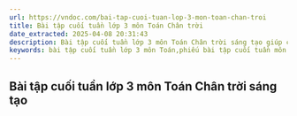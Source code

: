 ```yaml
---
url: https://vndoc.com/bai-tap-cuoi-tuan-lop-3-mon-toan-chan-troi
title: Bài tập cuối tuần lớp 3 môn Toán Chân trời
date_extracted: 2025-04-08 20:31:43
description: Bài tập cuối tuần lớp 3 môn Toán Chân trời sáng tạo giúp các em học tốt môn Toán lớp 3 hơn. Cùng tham khảo để giải Toán lớp 3 Chân trời sáng tạo nhé.
keywords: bài tập cuối tuần lớp 3 môn Toán,phiếu bài tập cuối tuần môn toán lớp 3,đề ôn tập cuối tuần lớp 3,bài tập cuối tuần lớp 3 có lời giải,bài tập toán lớp 3 theo tuần,Bài tập cuối tuần lớp 3 môn Toán Chân trời,Bài tập cuối tuần lớp 3 môn Toán Chân trời s
---
```


## **Bài tập cuối tuần lớp 3 môn Toán Chân trời sáng tạo**
